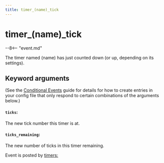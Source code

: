 ```yaml
---
title: timer_(name)_tick
---
```


# timer_(name)\_tick


--8<-- "event.md"

The timer named (name) has just counted down (or up, depending on its
settings).

## Keyword arguments

(See the [Conditional Events](overview/conditional.md)
guide for details for how to create entries in your config file that
only respond to certain combinations of the arguments below.)

#### `ticks`:

The new tick number this timer is at.

#### `ticks_remaining`:

The new number of ticks in this timer remaining.

Event is posted by [timers:](../config/timers.md)
